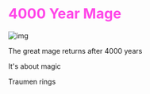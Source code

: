 # <span style='color:#ff46e8;'>4000 Year Mage </span>

![img](https://external-content.duckduckgo.com/iu/?u=https%3A%2F%2Ftse3.mm.bing.net%2Fth%3Fid%3DOIP.bpCqLAIrQMioSSROlqQJlQAAAA%26pid%3DApi&f=1)


The great mage returns after 4000 years


It's about magic

Traumen rings

<!-- Prince Kaizen Namwali -->
